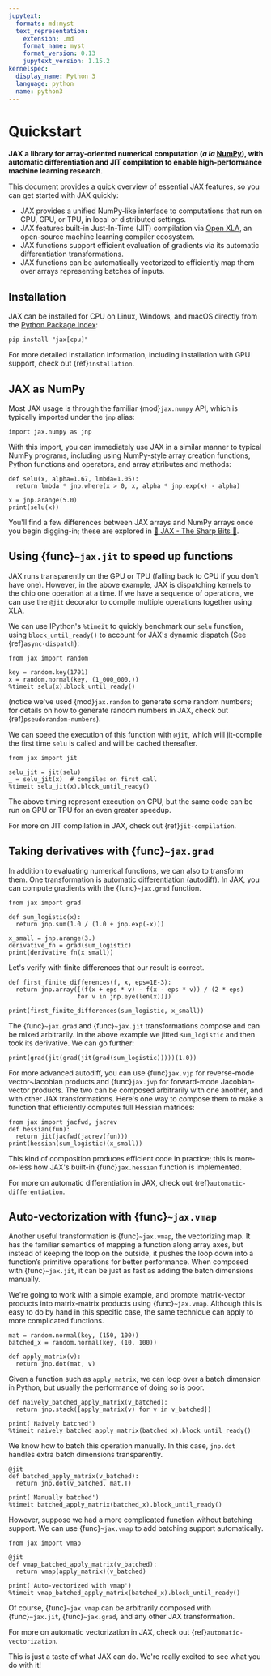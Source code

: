 ```yaml
---
jupytext:
  formats: md:myst
  text_representation:
    extension: .md
    format_name: myst
    format_version: 0.13
    jupytext_version: 1.15.2
kernelspec:
  display_name: Python 3
  language: python
  name: python3
---
```


# Quickstart

**JAX a library for array-oriented numerical computation (*a la* [NumPy](https://numpy.org/)), with automatic differentiation and JIT compilation to enable high-performance machine learning research**.

This document provides a quick overview of essential JAX features, so you can get started with JAX quickly:

* JAX provides a unified NumPy-like interface to computations that run on CPU, GPU, or TPU, in local or distributed settings.
* JAX features built-in Just-In-Time (JIT) compilation via [Open XLA](https://github.com/openxla), an open-source machine learning compiler ecosystem.
* JAX functions support efficient evaluation of gradients via its automatic differentiation transformations.
* JAX functions can be automatically vectorized to efficiently map them over arrays representing batches of inputs.

## Installation

JAX can be installed for CPU on Linux, Windows, and macOS directly from the [Python Package Index](https://pypi.org/project/jax/):
```
pip install "jax[cpu]"
```
For more detailed installation information, including installation with GPU support, check out {ref}`installation`.

## JAX as NumPy

Most JAX usage is through the familiar {mod}`jax.numpy` API, which is typically imported under the `jnp` alias:

```{code-cell}
import jax.numpy as jnp
```

With this import, you can immediately use JAX in a similar manner to typical NumPy programs,
including using NumPy-style array creation functions, Python functions and operators, and
array attributes and methods:

```{code-cell}
def selu(x, alpha=1.67, lmbda=1.05):
  return lmbda * jnp.where(x > 0, x, alpha * jnp.exp(x) - alpha)

x = jnp.arange(5.0)
print(selu(x))
```

You'll find a few differences between JAX arrays and NumPy arrays once you begin digging-in;
these are explored in  [🔪 JAX - The Sharp Bits 🔪](https://jax.readthedocs.io/en/latest/notebooks/Common_Gotchas_in_JAX.html).

## Using {func}`~jax.jit` to speed up functions
JAX runs transparently on the GPU or TPU (falling back to CPU if you don't have one). However, in the above example, JAX is dispatching kernels to the chip one operation at a time. If we have a sequence of operations, we can use the `@jit` decorator to compile multiple operations together using XLA.

We can use IPython's `%timeit` to quickly benchmark our `selu` function, using `block_until_ready()` to
account for JAX's dynamic dispatch (See {ref}`async-dispatch`):

```{code-cell}
from jax import random

key = random.key(1701)
x = random.normal(key, (1_000_000,))
%timeit selu(x).block_until_ready()
```

(notice we've used {mod}`jax.random` to generate some random numbers; for details on
how to generate random numbers in JAX, check out {ref}`pseudorandom-numbers`).

We can speed the execution of this function with `@jit`, which will jit-compile the
first time `selu` is called and will be cached thereafter.

```{code-cell}
from jax import jit

selu_jit = jit(selu)
_ = selu_jit(x)  # compiles on first call
%timeit selu_jit(x).block_until_ready()
```

The above timing represent execution on CPU, but the same code can be run on GPU or TPU for
an even greater speedup.

For more on JIT compilation in JAX, check out {ref}`jit-compilation`.

## Taking derivatives with {func}`~jax.grad`

In addition to evaluating numerical functions, we can also to transform them.
One transformation is [automatic differentiation (autodiff)](https://en.wikipedia.org/wiki/Automatic_differentiation).
In JAX, you can compute gradients with the {func}`~jax.grad` function.

```{code-cell}
from jax import grad

def sum_logistic(x):
  return jnp.sum(1.0 / (1.0 + jnp.exp(-x)))

x_small = jnp.arange(3.)
derivative_fn = grad(sum_logistic)
print(derivative_fn(x_small))
```

Let's verify with finite differences that our result is correct.

```{code-cell}
def first_finite_differences(f, x, eps=1E-3):
  return jnp.array([(f(x + eps * v) - f(x - eps * v)) / (2 * eps)
                   for v in jnp.eye(len(x))])

print(first_finite_differences(sum_logistic, x_small))
```

The {func}`~jax.grad` and {func}`~jax.jit` transformations compose and can be mixed arbitrarily.
In the above example we jitted `sum_logistic` and then took its derivative. We can go further:

```{code-cell}
print(grad(jit(grad(jit(grad(sum_logistic)))))(1.0))
```

For more advanced autodiff, you can use {func}`jax.vjp` for reverse-mode vector-Jacobian products and {func}`jax.jvp` for forward-mode Jacobian-vector products.
The two can be composed arbitrarily with one another, and with other JAX transformations.
Here's one way to compose them to make a function that efficiently computes full Hessian matrices:

```{code-cell}
from jax import jacfwd, jacrev
def hessian(fun):
  return jit(jacfwd(jacrev(fun)))
print(hessian(sum_logistic)(x_small))
```

This kind of composition produces efficient code in practice; this is more-or-less how JAX's built-in {func}`jax.hessian` function is implemented.

For more on automatic differentiation in JAX, check out {ref}`automatic-differentiation`.

## Auto-vectorization with {func}`~jax.vmap`

Another useful transformation is {func}`~jax.vmap`, the vectorizing map.
It has the familiar semantics of mapping a function along array axes, but instead of keeping the loop on the outside, it pushes the loop down into a function’s primitive operations for better performance.
When composed with {func}`~jax.jit`, it can be just as fast as adding the batch dimensions manually.

We're going to work with a simple example, and promote matrix-vector products into matrix-matrix products using {func}`~jax.vmap`.
Although this is easy to do by hand in this specific case, the same technique can apply to more complicated functions.

```{code-cell}
mat = random.normal(key, (150, 100))
batched_x = random.normal(key, (10, 100))

def apply_matrix(v):
  return jnp.dot(mat, v)
```

Given a function such as `apply_matrix`, we can loop over a batch dimension in Python, but usually the performance of doing so is poor.

```{code-cell}
def naively_batched_apply_matrix(v_batched):
  return jnp.stack([apply_matrix(v) for v in v_batched])

print('Naively batched')
%timeit naively_batched_apply_matrix(batched_x).block_until_ready()
```

We know how to batch this operation manually.
In this case, `jnp.dot` handles extra batch dimensions transparently.

```{code-cell}
@jit
def batched_apply_matrix(v_batched):
  return jnp.dot(v_batched, mat.T)

print('Manually batched')
%timeit batched_apply_matrix(batched_x).block_until_ready()
```

However, suppose we had a more complicated function without batching support. We can use {func}`~jax.vmap` to add batching support automatically.

```{code-cell}
from jax import vmap

@jit
def vmap_batched_apply_matrix(v_batched):
  return vmap(apply_matrix)(v_batched)

print('Auto-vectorized with vmap')
%timeit vmap_batched_apply_matrix(batched_x).block_until_ready()
```

Of course, {func}`~jax.vmap` can be arbitrarily composed with {func}`~jax.jit`, {func}`~jax.grad`, and any other JAX transformation.

For more on automatic vectorization in JAX, check out {ref}`automatic-vectorization`.

This is just a taste of what JAX can do. We're really excited to see what you do with it!
